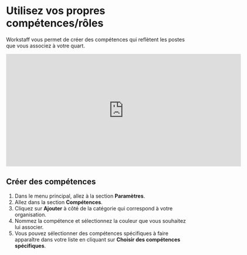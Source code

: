 # Utilisez vos propres compétences/rôles

Workstaff vous permet de créer des compétences qui reflètent les postes que vous associez à votre quart.

<iframe width="640" height="307" src="https://www.loom.com/embed/71acadb880eb48ceb88902d1f7ccb7c7" frameborder="0" webkitallowfullscreen mozallowfullscreen allowfullscreen></iframe>

## Créer des compétences

1. Dans le menu principal, allez à la section **Paramètres**.
2. Allez dans la section **Compétences**.
3. Cliquez sur **Ajouter** à côté de la catégorie qui correspond à votre organisation.
4. Nommez la compétence et sélectionnez la couleur que vous souhaitez lui associer.
5. Vous pouvez sélectionner des compétences spécifiques à faire apparaître dans votre liste en cliquant sur **Choisir des compétences spécifiques**. 
